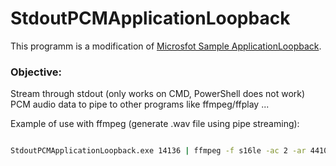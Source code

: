 # StdoutPCMApplicationLoopback
This programm is a modification of [Microsfot Sample ApplicationLoopback](https://github.com/microsoft/Windows-classic-samples/tree/main/Samples/ApplicationLoopback).

### Objective: 
Stream through stdout (only works on CMD, PowerShell does not work) PCM audio data to pipe to other programs like ffmpeg/ffplay ...

Example of use with ffmpeg (generate .wav file using pipe streaming):
```bash

StdoutPCMApplicationLoopback.exe 14136 | ffmpeg -f s16le -ac 2 -ar 44100 -i pipe: output.wav

```



